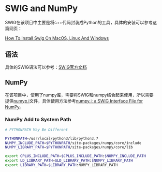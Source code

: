 # SWIG and NumPy

SWIG在该项目中主要是将c++代码封装成Python的工具，具体的安装可以参考这篇网页：

[How To Install Swig On MacOS, Linux And Windows](https://www.dev2qa.com/how-to-install-swig-on-macos-linux-and-windows/)

## 语法

具体的SWIG语法可以参考：[SWIG官方文档](https://www.swig.org/doc.html)

## NumPy

在该项目中，使用了numpy库，需要将SWIG和numpy结合起来使用，所以需要提供[numyp.i](https://github.com/numpy/numpy/blob/main/tools/swig/numpy.i)文件，具体使用方法参考[numpy.i: a SWIG Interface File for NumPy](https://numpy.org/doc/stable/reference/swig.interface-file.html)。
### NumPy Add to System Path

```bash
# PYTHONPATH May Be Different

PYTHONPATH=/usr/local/python3/lib/python3.7
NUMPY_INCLUDE_PATH=$PYTHONPATH/site-packages/numpy/core/include
NUMPY_LIBRARY_PATH=$PYTHONPATH/site-packages/numpy/core/lib

export CPLUS_INCLUDE_PATH=$CPLUS_INCLUDE_PATH:$NUMPY_INCLUDE_PATH
export LD_LIBRARY_PATH=$LD_LIBRARY_PATH:$NUMPY_LIBRARY_PATH
export LIBRARY_PATH=$LIBRARY_PATH:NUMPY_LIBRARY_PATH
```